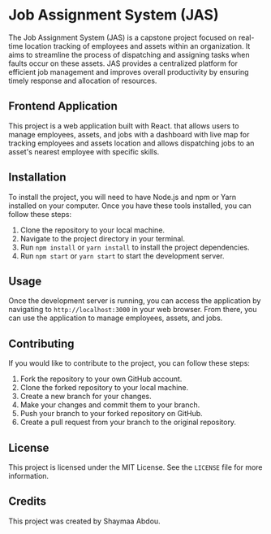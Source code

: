 # Job Assignment System (JAS)

The Job Assignment System (JAS) is a capstone project focused on real-time location tracking of employees and assets within an organization. It aims to streamline the process of dispatching and assigning tasks when faults occur on these assets. JAS provides a centralized platform for efficient job management and improves overall productivity by ensuring timely response and allocation of resources.

## Frontend Application
This project is a web application built with React. that allows users to manage employees, assets, and jobs with a dashboard with live map for tracking employees and assets location and allows dispatching jobs to an asset's nearest employee with specific skills.

## Installation

To install the project, you will need to have Node.js and npm or Yarn installed on your computer. Once you have these tools installed, you can follow these steps:

1. Clone the repository to your local machine.
2. Navigate to the project directory in your terminal.
3. Run `npm install` or `yarn install` to install the project dependencies.
4. Run `npm start` or `yarn start` to start the development server.

## Usage

Once the development server is running, you can access the application by navigating to `http://localhost:3000` in your web browser. From there, you can use the application to manage employees, assets, and jobs.

## Contributing

If you would like to contribute to the project, you can follow these steps:

1. Fork the repository to your own GitHub account.
2. Clone the forked repository to your local machine.
3. Create a new branch for your changes.
4. Make your changes and commit them to your branch.
5. Push your branch to your forked repository on GitHub.
6. Create a pull request from your branch to the original repository.

## License

This project is licensed under the MIT License. See the `LICENSE` file for more information.

## Credits

This project was created by Shaymaa Abdou.